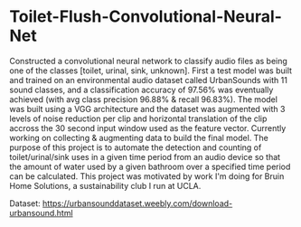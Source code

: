 # Toilet-Flush-Convolutional-Neural-Net

Constructed a convolutional neural network to classify audio files as being one of 
the classes [toilet, urinal, sink, unknown].  First a test model was built and trained 
on an environmental audio dataset called UrbanSounds with 11 sound classes, and a 
classification accuracy of 97.56% was eventually achieved (with avg class precision 96.88% 
& recall 96.83%).  The model was built using a VGG architecture and the dataset was 
augmented with 3 levels of noise reduction per clip and horizontal translation of the 
clip accross the 30 second input window used as the feature vector.  Currently working 
on collecting &amp; augmenting data to build the final model.  The purpose of this 
project is to automate the detection and counting of toilet/urinal/sink uses in a given 
time period from an audio device so that the amount of water used by a given bathroom 
over a specified time period can be calculated. This project was motivated by work I'm 
doing for Bruin Home Solutions, a sustainability club I run at UCLA.  

Dataset: https://urbansounddataset.weebly.com/download-urbansound.html
